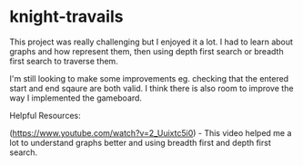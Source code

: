 # knight-travails

This project was really challenging but I enjoyed it a lot. I had to learn about graphs and how represent them, then using depth first search or breadth first search to traverse them.

I'm still looking to make some improvements eg. checking that the entered start and end sqaure are both valid. I think there is also room to improve the way I implemented the gameboard.

Helpful Resources:

(https://www.youtube.com/watch?v=2_Uuixtc5i0) - This video helped me a lot to understand graphs better and using breadth first and depth first search.
